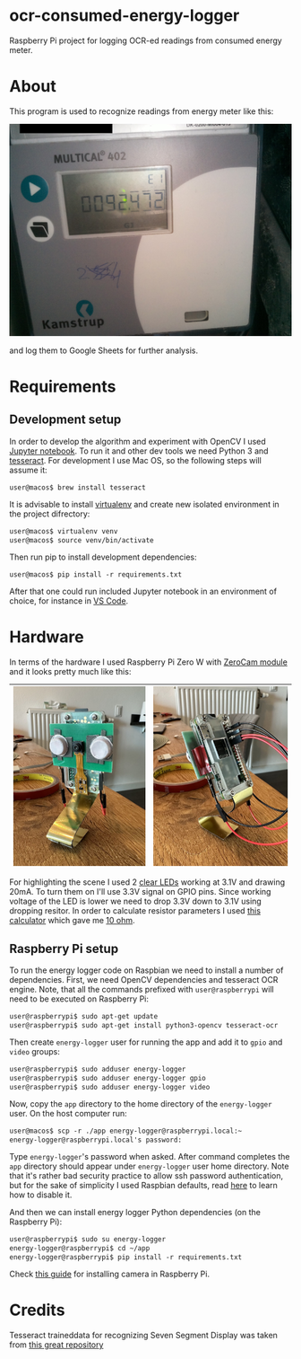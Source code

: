# ocr-consumed-energy-logger
Raspberry Pi project for logging OCR-ed readings from consumed energy meter.

# About
This program is used to recognize readings from energy meter like this:

![Meter](./img/readings-1.jpg)

and log them to Google Sheets for further analysis.

# Requirements

## Development setup

In order to develop the algorithm and experiment with OpenCV I used [Jupyter notebook](./ocr-notebook.ipynb).
To run it and other dev tools we need Python 3 and [tesseract](https://tesseract-ocr.github.io). For development I use Mac OS, so the following steps will assume it:

```console
user@macos$ brew install tesseract
```

It is advisable to install [virtualenv](https://virtualenv.pypa.io) and create new isolated environment in the project difrectory:

```console
user@macos$ virtualenv venv
user@macos$ source venv/bin/activate
```

Then run pip to install development dependencies:

```console
user@macos$ pip install -r requirements.txt
```

After that one could run included Jupyter notebook in an environment of choice, for instance in [VS Code](https://code.visualstudio.com/docs/datascience/jupyter-notebooks).



# Hardware

In terms of the hardware I used Raspberry Pi Zero W with [ZeroCam module](https://www.kiwi-electronics.com/en/camera-module-for-raspberry-pi-zero-3882) and it looks pretty much like this:

| ![RPi front](./img/rpi-1.jpg) | ![RPi back](./img/rpi-2.jpg) |
| --- | --- |

For highlighting the scene I used 2 [clear LEDs](https://www.kiwi-electronics.com/en/3mm-led-clear-white-10-pack-3099) working at 3.1V and drawing 20mA. To turn them on I'll use 3.3V signal on GPIO pins. Since working voltage of the LED is lower we need to drop 3.3V down to 3.1V using dropping resitor. In order to calculate resistor parameters I used [this calculator](https://www.pcboard.ca/led-dropping-resistor-calculator) which gave me [10 ohm](https://www.kiwi-electronics.com/en/electronics-parts-components-113/passive-components-211/resistor-10-ohm-1-4-watt-5-10-pack-643).

## Raspberry Pi setup

To run the energy logger code on Raspbian we need to install a number of dependencies. First, we need OpenCV dependencies and tesseract OCR engine. Note, that all the commands prefixed with `user@raspberrypi` will need to be executed on Raspberry Pi:

```console
user@raspberrypi$ sudo apt-get update 
user@raspberrypi$ sudo apt-get install python3-opencv tesseract-ocr
```

Then create `energy-logger` user for running the app and add it to `gpio` and `video` groups:

```console
user@raspberrypi$ sudo adduser energy-logger
user@raspberrypi$ sudo adduser energy-logger gpio
user@raspberrypi$ sudo adduser energy-logger video
```

Now, copy the `app` directory to the home directory of the `energy-logger` user. On the host computer run:

```console
user@macos$ scp -r ./app energy-logger@raspberrypi.local:~
energy-logger@raspberrypi.local's password:
```

Type `energy-logger`'s password when asked. After command completes the `app` directory should appear under `energy-logger` user home directory. Note that it's rather bad security practice to allow ssh password authentication, but for the sake of simplicity I used Raspbian defaults, read [here](https://www.cyberciti.biz/faq/how-to-disable-ssh-password-login-on-linux/) to learn how to disable it.

And then we can install energy logger Python dependencies (on the Raspberry Pi):

```console
user@raspberrypi$ sudo su energy-logger
energy-logger@raspberrypi$ cd ~/app
energy-logger@raspberrypi$ pip install -r requirements.txt
```

Check [this guide](https://projects.raspberrypi.org/en/projects/getting-started-with-picamera) for installing camera in Raspberry Pi.

# Credits
Tesseract traineddata for recognizing Seven Segment Display was taken from [this great repository](https://github.com/Shreeshrii/tessdata_ssd)
